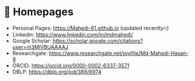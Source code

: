 # 📎 Homepages
- Personal Pages: https://Mahedi-61.github.io (updated recently🔥)
- Linkedin: https://www.linkedin.com/in/mdmahedi/
- Google Scholar: https://scholar.google.com/citations?user=m3MlVBUAAAAJ
- Researchgate: https://www.researchgate.net/profile/Md-Mahedi-Hasan-9
- ORCID: https://orcid.org/0000-0002-6337-3571
- DBLP: https://dblp.org/pid/389/6974
